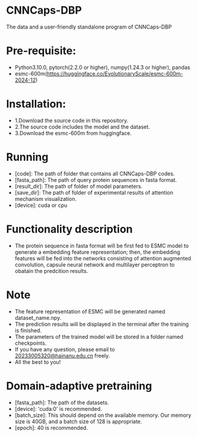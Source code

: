 # CNNCaps-DBP
The data and a user-friendly standalone program of CNNCaps-DBP
# Pre-requisite:
- Python3.10.0, pytorch(2.2.0 or higher), numpy(1.24.3 or higher), pandas
- esmc-600m(https://huggingface.co/EvolutionaryScale/esmc-600m-2024-12)
# Installation:
- 1.Download the source code in this repository.
- 2.The source code includes the model and the dataset.
- 3.Download the esmc-600m from huggingface.
# Running
- [code]: The path of folder that contains all CNNCaps-DBP codes.
- [fasta_path]: The path of query protein sequences in fasta format.
- [result_dir]: The path of folder of model parameters.
- [save_dir]: The path of folder of experimental results of attention mechanism visualization.
- [device]: cuda or cpu
# Functionality description
- The protein sequence in fasta format will be first fed to ESMC model to generate a embedding feature representation; then, the embedding features will be fed into the networks consisting of attention augmented convolution, capsule neural network and multilayer perceptron to obatain the predcition results.
# Note
- The feature representation of ESMC will be generated named dataset_name.npy.
- The prediction results will be displayed in the terminal after the training is finished.
- The parameters of the trained model will be stored in a folder named checkpoints.
- If you have any question, please email to 20233005320@hainanu.edu.cn freely.
- All the best to you!
# Domain-adaptive pretraining
- [fasta_path]: The path of the datasets.
- [device]: 'cuda:0' is recommended.
- [batch_size]: This should depend on the available memory. Our memory size is 40GB, and a batch size of 128 is appropriate.
- [epoch]: 40 is recommended.

